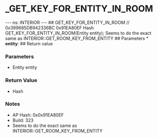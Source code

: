 # _GET_KEY_FOR_ENTITY_IN_ROOM

--- ns: INTERIOR --- ## GET_KEY_FOR_ENTITY_IN_ROOM  // 0x399685DB942336BC 0x91EA80EF Hash GET_KEY_FOR_ENTITY_IN_ROOM(Entity entity);  Seems to do the exact same as INTERIOR::GET_ROOM_KEY_FROM_ENTITY  ## Parameters * **entity**:  ## Return value

### Parameters
* Entity entity

### Return Value
* Hash

### Notes
* AP Hash: 0x0x91EA80EF
* Build: 323
* Seems to do the exact same as INTERIOR::GET_ROOM_KEY_FROM_ENTITY

